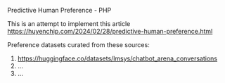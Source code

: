 Predictive Human Preference - PHP  

This is an attempt to implement this article https://huyenchip.com/2024/02/28/predictive-human-preference.html  

Preference datasets curated from these sources:  
1. https://huggingface.co/datasets/lmsys/chatbot_arena_conversations  
2. ...
3. ...
